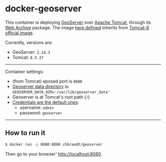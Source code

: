 # docker-geoserver

This container is deploying [GeoServer] over [Apache Tomcat], through its
[Web Archive] package.
The image [here defined](./dockerfile/Dockerfile) inherits from [Tomcat-8 official image].

Currently, versions are:
* GeoServer: `2.14.3`
* Tomcat: `8.5.37`

---
Container settings:
* (from Tomcat) eposed port is `8080`
* [Geoserver data directory][2] is: `GEOSERVER_DATA_DIR='/var/lib/geoserver_data'`
* Geoserver is at Tomcat's root path (`/`)
* [Credentials are the default ones][1]:
  * username: `admin`
  * password: `geoserver`
---

[1]: https://docs.geoserver.org/latest/en/user/gettingstarted/web-admin-quickstart/index.html#logging-in
[2]: https://docs.geoserver.org/stable/en/user/datadirectory/setting.html

## How to run it

```bash
$ docker run -p 8080:8080 chbrandt/geoserver
```
Then go to your browser' <http://localhost:8080>.


[geoserver]: http://geoserver.org/
[apache tomcat]: http://tomcat.apache.org/
[web archive]: http://geoserver.org/release/stable/
[Tomcat-8 official image]: https://github.com/docker-library/tomcat/blob/master/8.5/jre8/Dockerfile
